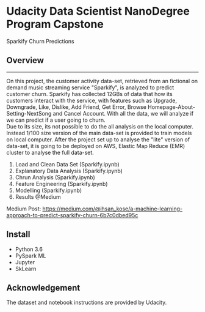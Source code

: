 # Udacity Data Scientist NanoDegree Program Capstone
Sparkify Churn Predictions
## Overview
---
On this project, the customer activity data-set, retrieved from an fictional on demand music streaming service "Sparkify", is analyzed to predict customer churn. Sparkify has collected 12GBs of data that how its customers interact with the service, with features such as Upgrade, Downgrade, Like, Dislike, Add Friend, Get Error, Browse Homepage-About-Setting-NextSong and Cancel Account. With all the data, we will analyze if we can predict if a user going to churn.    
Due to its size, its not possible to do the all analysis on the local computer. Instead 1/100 size version of the main data-set is provided to train models on local computer. After the project set up to analyse the "lite" version of data-set, it is going to be deployed on AWS, Elastic Map Reduce (EMR) cluster to analyse the full data-set.

1. Load and Clean Data Set (Sparkify.ipynb)
2. Explanatory Data Analysis (Sparkify.ipynb)
3. Chrun Analysis (Sparkify.ipynb)
4. Feature Engineering (Sparkify.ipynb)
5. Modelling (Sparkify.ipynb)
6. Results @Medium

Medium Post: https://medium.com/@ihsan_kose/a-machine-learning-approach-to-predict-sparkify-churn-6b7c0dbed95c

## Install
* Python 3.6
* PySpark ML
* Jupyter
* SkLearn

## Acknowledgement
The dataset and notebook instructions are provided by Udacity. 
